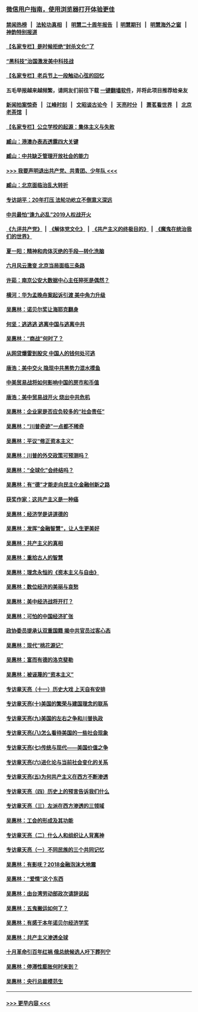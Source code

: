 ### [微信用户指南，使用浏览器打开体验更佳](https://github.com/gfw-breaker/banned-news1/blob/master/indexes/wechat-guide.md?t=0)
#### [禁闻热榜](热点新闻.md?t=0)  &nbsp;&nbsp;|&nbsp;&nbsp; [法轮功真相](https://github.com/gfw-breaker/truth/blob/master/README.md?t=0) &nbsp;&nbsp;|&nbsp;&nbsp; [明慧二十周年报告](https://github.com/gfw-breaker/mh-reports/blob/master/README.md?t=0) &nbsp;&nbsp;|&nbsp;&nbsp;[明慧期刊](https://github.com/gfw-breaker/mh-qikan) &nbsp;&nbsp;|&nbsp;&nbsp; [明慧海外之窗](https://github.com/gfw-breaker/mh-news/blob/master/README.md?t=0) &nbsp;&nbsp;|&nbsp;&nbsp; [神韵特别报道](https://github.com/gfw-breaker/mh-news/blob/master/shenyun.md?t=0)
#### [【名家专栏】是时候拒绝“封杀文化”了](../pages/nsc423/n11814093.md?t=02151511) 
#### [“黑科技”治国激发美中科技战](../pages/nsc423/n11638056.md?t=02151511) 
#### [【名家专栏】老兵节上一段触动心弦的回忆](../pages/nsc423/n11646016.md?t=02151511) 
#### 五毛举报越来越频繁，请网友们前往下载 [一键翻墙软件](https://github.com/gfw-breaker/ssr-accounts)，并将此项目推荐给亲友
#### [新闻拍案惊奇](https://github.com/gfw-breaker/banned-news1/blob/master/pages/link4.md) &nbsp;&nbsp;|&nbsp;&nbsp; [江峰时刻](https://github.com/gfw-breaker/banned-news1/blob/master/pages/link4.md) &nbsp;&nbsp;|&nbsp;&nbsp; [文昭谈古论今](https://github.com/gfw-breaker/banned-news1/blob/master/pages/link4.md) &nbsp;&nbsp;|&nbsp;&nbsp; [天亮时分](https://github.com/gfw-breaker/banned-news1/blob/master/pages/link4.md) &nbsp;&nbsp;|&nbsp;&nbsp; [萧茗看世界](https://github.com/gfw-breaker/banned-news1/blob/master/pages/link4.md) &nbsp;&nbsp;|&nbsp;&nbsp; [北京老茶馆](https://github.com/gfw-breaker/banned-news1/blob/master/pages/link4.md) &nbsp;&nbsp;|&nbsp;&nbsp; 
#### [【名家专栏】公立学校的起源：集体主义与失败](../pages/nsc423/n11601833.md?t=02151511) 
#### [臧山：港澳办表态透露四大关键](../pages/nsc423/n11421628.md?t=02151511) 
#### [臧山：中共缺乏管理开放社会的能力](../pages/nsc423/n11407457.md?t=02151511) 
#### [>>> 我要声明退出共产党、共青团、少年队 <<<](https://github.com/begood0513/goodnews/blob/master/quit/letter.md) 
#### [臧山：北京面临治乱大转折](../pages/nsc423/n11406895.md?t=02151511) 
#### [专访胡平：20年打压 法轮功屹立不倒意义深远](../pages/nsc423/n11398800.md?t=02151511) 
#### [中共最怕“逢九必乱”2019人权战开火](../pages/nsc423/n11385248.md?t=02151511) 
#### [《九评共产党》](https://github.com/begood0513/9ping.md/blob/master/README.md) &nbsp;|&nbsp; [《解体党文化》](../../../../jtdwh.md/blob/master/README.md)  &nbsp;|&nbsp; [《共产主义的终极目的》](../../../../gczydzjmd.md/blob/master/README.md) &nbsp;|&nbsp; [《魔鬼在统治我们的世界》](../../../../mgztzwmdsj.md/blob/master/README.md) 
#### [夏一阳：精神和肉体灭绝的手段—转化洗脑](../pages/nsc423/n11368250.md?t=02151511) 
#### [六月风云激变 北京当局面临三条路](../pages/nsc423/n11313668.md?t=02151511) 
#### [许茹：南京公安大数据中心主任猝死是偶然？](../pages/nsc423/n11064744.md?t=02151511) 
#### [横河：华为孟晚舟案起诉引渡 美中角力升级](../pages/nsc423/n11027230.md?t=02151511) 
#### [吴惠林：诺贝尔奖让海耶克翻身](../pages/nsc423/n10890049.md?t=02151511) 
#### [何坚：逃逃逃 逃离中国与逃离中共](../pages/nsc423/n10592891.md?t=02151511) 
#### [吴惠林：“商战”何时了？](../pages/nsc423/n10573558.md?t=02151511) 
#### [从网贷爆雷到股灾 中国人的钱何处可逃](../pages/nsc423/n10572800.md?t=02151511) 
#### [唐浩：美中交火 隐现中共黑势力混水摸鱼](../pages/nsc423/n10544040.md?t=02151511) 
#### [中美贸易战将如何影响中国的房市和币值](../pages/nsc423/n10543697.md?t=02151511) 
#### [唐浩：美中贸易战开火 烧出中共危机](../pages/nsc423/n10540126.md?t=02151511) 
#### [吴惠林：企业家是否应负较多的“社会责任”](../pages/nsc423/n10535022.md?t=02151511) 
#### [吴惠林：“川普奇迹”一点都不稀奇](../pages/nsc423/n10512808.md?t=02151511) 
#### [吴惠林：平议“修正资本主义”](../pages/nsc423/n10495724.md?t=02151511) 
#### [吴惠林：川普的外交政策可预测吗？](../pages/nsc423/n10462387.md?t=02151511) 
#### [吴惠林：“全球化”会终结吗？](../pages/nsc423/n10452838.md?t=02151511) 
#### [吴惠林：有“德”才能走向民主化金融创新之路](../pages/nsc423/n10432292.md?t=02151511) 
#### [获奖作家：这共产主义是一种癌](../pages/nsc423/n10431541.md?t=02151511) 
#### [吴惠林：经济学是讲道德的](../pages/nsc423/n10398014.md?t=02151511) 
#### [吴惠林：发挥“金融智慧”，让人生更美好](../pages/nsc423/n10375019.md?t=02151511) 
#### [吴惠林：共产主义的真相](../pages/nsc423/n10351394.md?t=02151511) 
#### [吴惠林：重拾古人的智慧](../pages/nsc423/n10337691.md?t=02151511) 
#### [吴惠林：理念永恒的《资本主义与自由》](../pages/nsc423/n10316274.md?t=02151511) 
#### [吴惠林：数位经济的美丽与哀愁](../pages/nsc423/n10292946.md?t=02151511) 
#### [吴惠林：美中经济战将开打？](../pages/nsc423/n10258825.md?t=02151511) 
#### [吴惠林：可怕的中国经济扩张](../pages/nsc423/n10219147.md?t=02151511) 
#### [政协委员提承认双重国籍 揭中共官员过客心态](../pages/nsc423/n10208809.md?t=02151511) 
#### [吴惠林：现代“桃花源记”](../pages/nsc423/n10185234.md?t=02151511) 
#### [吴惠林：富而有德的洛克斐勒](../pages/nsc423/n10142264.md?t=02151511) 
#### [吴惠林：被诬蔑的“资本主义”](../pages/nsc423/n10124816.md?t=02151511) 
#### [专访章天亮（十一）历史大戏 上天自有安排](../pages/nsc423/n10094905.md?t=02151511) 
#### [专访章天亮(十)美国的繁荣与建国理念的联系](../pages/nsc423/n10094899.md?t=02151511) 
#### [专访章天亮(九)美国的左右之争和川普执政](../pages/nsc423/n10094889.md?t=02151511) 
#### [专访章天亮(八)怎么看待美国的一些社会现象](../pages/nsc423/n10094857.md?t=02151511) 
#### [专访章天亮(七)传统与现代——美国价值之争](../pages/nsc423/n10093140.md?t=02151511) 
#### [专访章天亮(六)进化论与当前社会变化的关系](../pages/nsc423/n10092036.md?t=02151511) 
#### [专访章天亮(五)为何共产主义在西方不断渗透](../pages/nsc423/n10083620.md?t=02151511) 
#### [专访章天亮（四）历史上的预言告诉我们什么](../pages/nsc423/n10083606.md?t=02151511) 
#### [专访章天亮（三）左派在西方渗透的三领域](../pages/nsc423/n10081115.md?t=02151511) 
#### [吴惠林：工会的形成及其功能](../pages/nsc423/n10080633.md?t=02151511) 
#### [专访章天亮（二）什么人和组织让人背离神](../pages/nsc423/n10076637.md?t=02151511) 
#### [专访章天亮（一）不同民族的三个共同记忆](../pages/nsc423/n10074188.md?t=02151511) 
#### [吴惠林：有影呒？2018金融泡沫大地震](../pages/nsc423/n10040534.md?t=02151511) 
#### [吴惠林：“爱情”这个东西](../pages/nsc423/n10019423.md?t=02151511) 
#### [吴惠林：由台湾劳动部政次请辞说起](../pages/nsc423/n9979679.md?t=02151511) 
#### [吴惠林：五鬼搬运如何了？](../pages/nsc423/n9925338.md?t=02151511) 
#### [吴惠林：有感于本年诺贝尔经济学奖](../pages/nsc423/n9871883.md?t=02151511) 
#### [吴惠林：共产主义渗透全球](../pages/nsc423/n9812748.md?t=02151511) 
#### [十月革命引百年红祸 俄总统候选人吁下葬列宁](../pages/nsc423/n9810182.md?t=02151511) 
#### [吴惠林：停滞性膨胀何时来到？](../pages/nsc423/n9764136.md?t=02151511) 
#### [吴惠林：央行总裁模范生](../pages/nsc423/n9728134.md?t=02151511) 

----
#### [ >>> 更早内容 <<< ](../indexes/nsc423-earlier.md)
